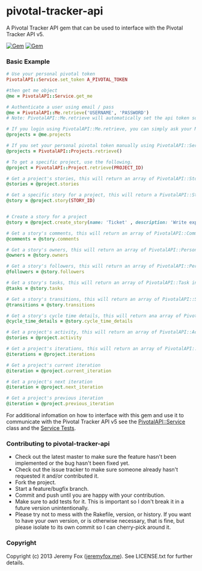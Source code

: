 pivotal-tracker-api
===================

A Pivotal Tracker API gem that can be used to interface with the Pivotal Tracker API v5.

[![Gem](https://img.shields.io/gem/v/pivotal-tracker-api.svg?maxAge=2592000)](https://rubygems.org/gems/pivotal-tracker-api)
[![Gem](https://img.shields.io/gem/dt/pivotal-tracker-api.svg?maxAge=2592000)](https://github.com/atljeremy/pivotal-tracker-api.git)

### Basic Example

```ruby
# Use your personal pivotal token
PivotalAPI::Service.set_token A_PIVOTAL_TOKEN

#then get me object
@me = PivotalAPI::Service.get_me
```

```ruby
# Authenticate a user using email / pass
@me = PivotalAPI::Me.retrieve('USERNAME', 'PASSWORD')
# Note: PivotalAPI::Me.retrieve will automatically set the api token so there is no need to use PivotalAPI::Service.set_token if you use PivotalAPI::Me.retrieve to login
```

```ruby
# If you login using PivotalAPI::Me.retrieve, you can simply ask your Me object for your projects.
@projects = @me.projects

# If you set your personal pivotal token manually using PivotalAPI::Service.set_token, you can get your projects using the following.
@projects = PivotalAPI::Projects.retrieve()
```

```ruby
# To get a specific project, use the following.
@project = PivotalAPI::Project.retrieve(PROJECT_ID)
```

```ruby
# Get a project's stories, this will return an array of PivotalAPI::Story instance's
@stories = @project.stories
```

```ruby
# Get a specific story for a project, this will return a PivotalAPI::Story instance
@story = @project.story(STORY_ID)


# Create a story for a project
@story = @project.create_story(name: 'Ticket' , description: 'Write explanation here')
```

```ruby
# Get a story's comments, this will return an array of PivotalAPI::Comment instance's
@comments = @story.comments
```

```ruby
# Get a story's owners, this will return an array of PivotalAPI::Person instance's
@owners = @story.owners
```

```ruby
# Get a story's followers, this will return an array of PivotalAPI::Person instance's
@followers = @story.followers
```

```ruby
# Get a story's tasks, this will return an array of PivotalAPI::Task instance's
@tasks = @story.tasks
```

```ruby
# Get a story's transitions, this will return an array of PivotalAPI::StoryTransition instance's
@transitions = @story.transitions
```

```ruby
# Get a story's cycle time details, this will return ana array of PivotalAPI::CycleTimeDetails instance's
@cycle_time_details = @story.cycle_time_details
```

```ruby
# Get a project's activity, this will return an array of PivotalAPI::Activity instance's
@stories = @project.activity
```

```ruby
# Get a project's iterations, this will return an array of PivotalAPI::Iteration instance's
@iterations = @project.iterations
```

```ruby
# Get a project's current iteration
@iteration = @project.current_iteration
```

```ruby
# Get a project's next iteration
@iteration = @project.next_iteration
```

```ruby
# Get a project's previous iteration
@iteration = @project.previous_iteration
```

For additional infomation on how to interface with this gem and use it to communicate with the Pivotal Tracker API v5 see the [PivotalAPI::Service](https://github.com/atljeremy/pivotal-tracker-api/blob/master/lib/pivotal-tracker-api/service.rb) class and the [Service Tests](https://github.com/atljeremy/pivotal-tracker-api/blob/master/test/test_service.rb).

### Contributing to pivotal-tracker-api
 
* Check out the latest master to make sure the feature hasn't been implemented or the bug hasn't been fixed yet.
* Check out the issue tracker to make sure someone already hasn't requested it and/or contributed it.
* Fork the project.
* Start a feature/bugfix branch.
* Commit and push until you are happy with your contribution.
* Make sure to add tests for it. This is important so I don't break it in a future version unintentionally.
* Please try not to mess with the Rakefile, version, or history. If you want to have your own version, or is otherwise necessary, that is fine, but please isolate to its own commit so I can cherry-pick around it.

### Copyright

Copyright (c) 2013 Jeremy Fox ([jeremyfox.me](http://www.jeremyfox.me)). See LICENSE.txt for
further details.

